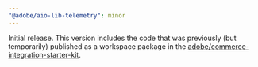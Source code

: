 ```yaml
---
"@adobe/aio-lib-telemetry": minor
---
```


Initial release. This version includes the code that was previously (but temporarily) published as a workspace package in the [adobe/commerce-integration-starter-kit](https://github.com/adobe/commerce-integration-starter-kit/pull/42).
